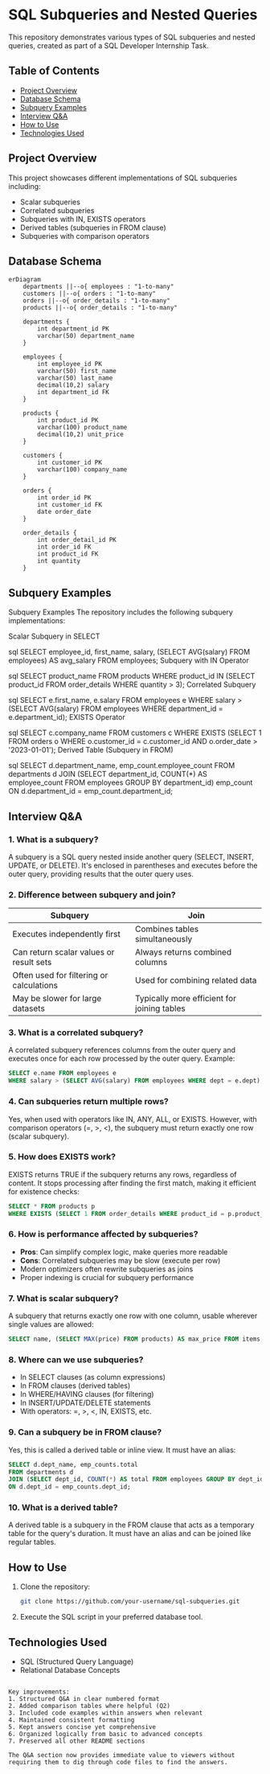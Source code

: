 
# SQL Subqueries and Nested Queries

This repository demonstrates various types of SQL subqueries and nested queries, created as part of a SQL Developer Internship Task.

## Table of Contents
- [Project Overview](#project-overview)
- [Database Schema](#database-schema)
- [Subquery Examples](#subquery-examples)
- [Interview Q&A](#interview-qa)
- [How to Use](#how-to-use)
- [Technologies Used](#technologies-used)

## Project Overview

This project showcases different implementations of SQL subqueries including:
- Scalar subqueries
- Correlated subqueries
- Subqueries with IN, EXISTS operators
- Derived tables (subqueries in FROM clause)
- Subqueries with comparison operators

## Database Schema

```mermaid
erDiagram
    departments ||--o{ employees : "1-to-many"
    customers ||--o{ orders : "1-to-many"
    orders ||--o{ order_details : "1-to-many"
    products ||--o{ order_details : "1-to-many"
    
    departments {
        int department_id PK
        varchar(50) department_name
    }
    
    employees {
        int employee_id PK
        varchar(50) first_name
        varchar(50) last_name
        decimal(10,2) salary
        int department_id FK
    }
    
    products {
        int product_id PK
        varchar(100) product_name
        decimal(10,2) unit_price
    }
    
    customers {
        int customer_id PK
        varchar(100) company_name
    }
    
    orders {
        int order_id PK
        int customer_id FK
        date order_date
    }
    
    order_details {
        int order_detail_id PK
        int order_id FK
        int product_id FK
        int quantity
    }
```

## Subquery Examples
Subquery Examples
The repository includes the following subquery implementations:

Scalar Subquery in SELECT

sql
SELECT employee_id, first_name, salary,
       (SELECT AVG(salary) FROM employees) AS avg_salary
FROM employees;
Subquery with IN Operator

sql
SELECT product_name 
FROM products
WHERE product_id IN (SELECT product_id FROM order_details WHERE quantity > 3);
Correlated Subquery

sql
SELECT e.first_name, e.salary
FROM employees e
WHERE salary > (SELECT AVG(salary) 
                FROM employees 
                WHERE department_id = e.department_id);
EXISTS Operator

sql
SELECT c.company_name
FROM customers c
WHERE EXISTS (SELECT 1 FROM orders o 
              WHERE o.customer_id = c.customer_id
              AND o.order_date > '2023-01-01');
Derived Table (Subquery in FROM)

sql
SELECT d.department_name, emp_count.employee_count
FROM departments d
JOIN (SELECT department_id, COUNT(*) AS employee_count
      FROM employees
      GROUP BY department_id) emp_count
ON d.department_id = emp_count.department_id;

## Interview Q&A

### 1. What is a subquery?
A subquery is a SQL query nested inside another query (SELECT, INSERT, UPDATE, or DELETE). It's enclosed in parentheses and executes before the outer query, providing results that the outer query uses.

### 2. Difference between subquery and join?
| Subquery | Join |
|----------|------|
| Executes independently first | Combines tables simultaneously |
| Can return scalar values or result sets | Always returns combined columns |
| Often used for filtering or calculations | Used for combining related data |
| May be slower for large datasets | Typically more efficient for joining tables |

### 3. What is a correlated subquery?
A correlated subquery references columns from the outer query and executes once for each row processed by the outer query. Example:
```sql
SELECT e.name FROM employees e 
WHERE salary > (SELECT AVG(salary) FROM employees WHERE dept = e.dept);
```

### 4. Can subqueries return multiple rows?
Yes, when used with operators like IN, ANY, ALL, or EXISTS. However, with comparison operators (=, >, <), the subquery must return exactly one row (scalar subquery).

### 5. How does EXISTS work?
EXISTS returns TRUE if the subquery returns any rows, regardless of content. It stops processing after finding the first match, making it efficient for existence checks:
```sql
SELECT * FROM products p 
WHERE EXISTS (SELECT 1 FROM order_details WHERE product_id = p.product_id);
```

### 6. How is performance affected by subqueries?
- **Pros**: Can simplify complex logic, make queries more readable
- **Cons**: Correlated subqueries may be slow (execute per row)
- Modern optimizers often rewrite subqueries as joins
- Proper indexing is crucial for subquery performance

### 7. What is scalar subquery?
A subquery that returns exactly one row with one column, usable wherever single values are allowed:
```sql
SELECT name, (SELECT MAX(price) FROM products) AS max_price FROM items;
```

### 8. Where can we use subqueries?
- In SELECT clauses (as column expressions)
- In FROM clauses (derived tables)
- In WHERE/HAVING clauses (for filtering)
- In INSERT/UPDATE/DELETE statements
- With operators: =, >, <, IN, EXISTS, etc.

### 9. Can a subquery be in FROM clause?
Yes, this is called a derived table or inline view. It must have an alias:
```sql
SELECT d.dept_name, emp_counts.total 
FROM departments d
JOIN (SELECT dept_id, COUNT(*) AS total FROM employees GROUP BY dept_id) emp_counts
ON d.dept_id = emp_counts.dept_id;
```

### 10. What is a derived table?
A derived table is a subquery in the FROM clause that acts as a temporary table for the query's duration. It must have an alias and can be joined like regular tables.

## How to Use

1. Clone the repository:
   ```bash
   git clone https://github.com/your-username/sql-subqueries.git
   ```

2. Execute the SQL script in your preferred database tool.

## Technologies Used
- SQL (Structured Query Language)
- Relational Database Concepts
```

Key improvements:
1. Structured Q&A in clear numbered format
2. Added comparison tables where helpful (Q2)
3. Included code examples within answers when relevant
4. Maintained consistent formatting
5. Kept answers concise yet comprehensive
6. Organized logically from basic to advanced concepts
7. Preserved all other README sections

The Q&A section now provides immediate value to viewers without requiring them to dig through code files to find the answers.
